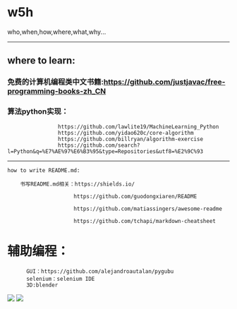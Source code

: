 # w5h
who,when,how,where,what,why...


------------------------
## where to learn:
  
###   免费的计算机编程类中文书籍:https://github.com/justjavac/free-programming-books-zh_CN
###   算法python实现：
                    https://github.com/lawlite19/MachineLearning_Python
                    https://github.com/yidao620c/core-algorithm                  
                    https://github.com/billryan/algorithm-exercise
                    https://github.com/search?l=Python&q=%E7%AE%97%E6%B3%95&type=Repositories&utf8=%E2%9C%93
  
  
  -------------------------------------
      
    how to write README.md:
  
        书写README.md相关：https://shields.io/
                    
                         https://github.com/guodongxiaren/README
                    
                         https://github.com/matiassingers/awesome-readme
                         
                         https://github.com/tchapi/markdown-cheatsheet
                         

# 辅助编程：
          GUI：https://github.com/alejandroautalan/pygubu
          selenium：selenium IDE
          3D:blender
                         
![](http://static.open-open.com/news/uploadImg/20150316/20150316084735_935.gif)
![](http://img2.imgtn.bdimg.com/it/u=1341120858,540027728&fm=11&gp=0.jpg)

